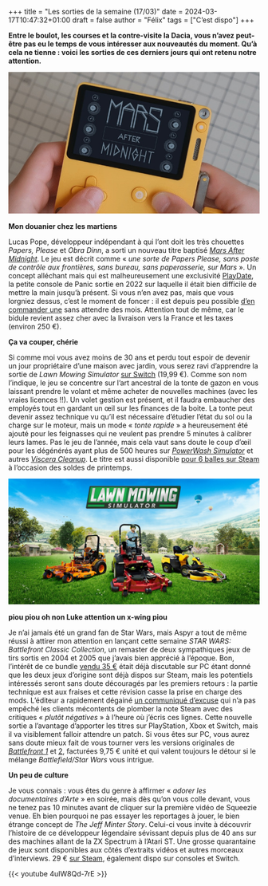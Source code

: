+++
title = "Les sorties de la semaine (17/03)"
date = 2024-03-17T10:47:32+01:00
draft = false
author = "Félix"
tags = ["C’est dispo"]
+++

**Entre le boulot, les courses et la contre-visite la Dacia, vous n’avez peut-être pas eu le temps de vous intéresser aux nouveautés du moment. Qu’à cela ne tienne : voici les sorties de ces derniers jours qui ont retenu notre attention.**

![Le jeu Mars After Midnight sur PlayDate](PlayDate.jpeg)

**Mon douanier chez les martiens**

Lucas Pope, développeur indépendant à qui l’ont doit les très chouettes *Papers, Please* et *Obra Dinn*, a sorti un nouveau titre baptisé *[Mars After Midnight](https://dukope.itch.io/mars-after-midnight)*. Le jeu est décrit comme « *une sorte de Papers Please, sans poste de contrôle aux frontières, sans bureau, sans paperasserie, sur Mars* ». Un concept alléchant mais qui est malheureusement une exclusivité [PlayDate](https://play.date), la petite console de Panic sortie en 2022 sur laquelle il était bien difficile de mettre la main jusqu’à présent. Si vous n’en avez pas, mais que vous lorgniez dessus, c’est le moment de foncer : il est depuis peu possible [d’en commander une](https://play.date) sans attendre des mois. Attention tout de même, car le bidule revient assez cher avec la livraison vers la France et les taxes (environ 250 €).


**Ça va couper, chérie**

Si comme moi vous avez moins de 30 ans et perdu tout espoir de devenir un jour propriétaire d’une maison avec jardin, vous serez ravi d’apprendre la sortie de *Lawn Mowing Simulator* [sur Switch](https://www.nintendo.fr/Jeux/Jeux-a-telecharger-sur-Nintendo-Switch/Lawn-Mowing-Simulator-2501923.html) (19,99 €). Comme son nom l’indique, le jeu se concentre sur l’art ancestral de la tonte de gazon en vous laissant prendre le volant et même acheter de nouvelles machines (avec les vraies licences !!). Un volet gestion est présent, et il faudra embaucher des employés tout en gardant un œil sur les finances de la boite. La tonte peut devenir assez technique vu qu’il est nécessaire d’étudier l’état du sol ou la charge sur le moteur, mais un mode « *tonte rapide* » a heureusement été ajouté pour les feignasses qui ne veulent pas prendre 5 minutes à calibrer leurs lames. Pas le jeu de l’année, mais cela vaut sans doute le coup d’œil pour les dégénérés ayant plus de 500 heures sur *[PowerWash Simulator](https://store.steampowered.com/app/1290000/PowerWash_Simulator/)* et autres *[Viscera Cleanup](https://store.steampowered.com/app/246900/Viscera_Cleanup_Detail/)*. Le titre est aussi disponible [pour 6 balles sur Steam](https://store.steampowered.com/app/1480560/Lawn_Mowing_Simulator/) à l’occasion des soldes de printemps.

![Image promotionnelle du jeu Lawn Mowing Simulator.](lawnm.jpg "Légende de l’image")

**piou piou oh non Luke attention un x-wing piou**

Je n’ai jamais été un grand fan de Star Wars, mais Aspyr a tout de même réussi à attirer mon attention en lançant cette semaine *STAR WARS: Battlefront Classic Collection*, un remaster de deux sympathiques jeux de tirs sortis en 2004 et 2005 que j’avais bien apprécié à l’époque. Bon, l’intérêt de ce bundle [vendu 35 €](https://store.steampowered.com/app/2446550/STAR_WARS_Battlefront_Classic_Collection/) était déjà discutable sur PC étant donné que les deux jeux d’origine sont déjà dispos sur Steam, mais les potentiels intéressés seront sans doute découragés par les premiers retours : la partie technique est aux fraises et cette révision casse la prise en charge des mods. L’éditeur a rapidement dégainé [un communiqué d’excuse](https://support.aspyr.com/hc/en-us/articles/25019494892429-An-update-on-the-STAR-WARS-Battlefront-Classic-Collection) qui n’a pas empêché les clients mécontents de plomber la note Steam avec des critiques « *plutôt négatives* » à l’heure où j’écris ces lignes. Cette nouvelle sortie a l’avantage d’apporter les titres sur PlayStation, Xbox et Switch, mais il va visiblement falloir attendre un patch. Si vous êtes sur PC, vous aurez sans doute mieux fait de vous tourner vers les versions originales de *[Battlefront 1](https://store.steampowered.com/app/1058020/STAR_WARS_Battlefront_Classic_2004/)* et [2](https://store.steampowered.com/app/6060/STAR_WARS_Battlefront_II_Classic_2005/), facturées 9,75 € unité et qui valent toujours le détour si le mélange *Battlefield/Star Wars* vous intrigue.

**Un peu de culture**

Je vous connais : vous êtes du genre à affirmer « *adorer les documentaires d’Arte* » en soirée, mais dès qu’on vous colle devant, vous ne tenez pas 10 minutes avant de cliquer sur la première vidéo de Squeezie venue. Eh bien pourquoi ne pas essayer les reportages à jouer, le bien étrange concept de *The Jeff Minter Story*. Celui-ci vous invite à découvrir l’histoire de ce développeur légendaire sévissant depuis plus de 40 ans sur des machines allant de la ZX Spectrum à l’Atari ST. Une grosse quarantaine de jeux sont disponibles aux côtés d’extraits vidéos et autres morceaux d’interviews. 29 € [sur Steam](https://store.steampowered.com/app/2236680/Llamasoft_The_Jeff_Minter_Story/), également dispo sur consoles et Switch.

{{< youtube 4uIW8Qd-7rE >}} 